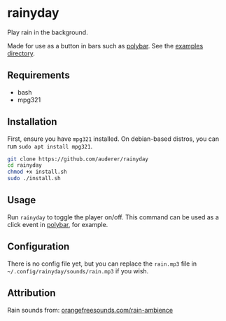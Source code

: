 # rainyday

Play rain in the background.

Made for use as a button in bars such as [polybar](https://github.com/polybar/polybar). See the [examples directory](examples/).

## Requirements

- bash
- mpg321

## Installation

First, ensure you have `mpg321` installed. On debian-based distros, you can run `sudo apt install mpg321`.

```bash
git clone https://github.com/auderer/rainyday
cd rainyday
chmod +x install.sh
sudo ./install.sh
```

## Usage

Run `rainyday` to toggle the player on/off. This command can be used as a click event in [polybar](https://github.com/polybar/polybar), for example.

## Configuration

There is no config file yet, but you can replace the `rain.mp3` file in `~/.config/rainyday/sounds/rain.mp3` if you wish.

## Attribution

Rain sounds from: [orangefreesounds.com/rain-ambience](http://www.orangefreesounds.com/rain-ambience/)